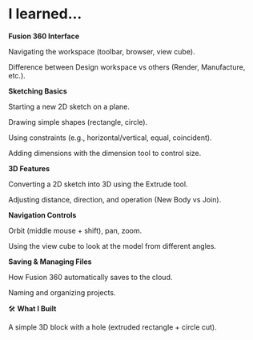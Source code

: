 # I learned...

**Fusion 360 Interface**


Navigating the workspace (toolbar, browser, view cube).


Difference between Design workspace vs others (Render, Manufacture, etc.).




**Sketching Basics**


Starting a new 2D sketch on a plane.


Drawing simple shapes (rectangle, circle).


Using constraints (e.g., horizontal/vertical, equal, coincident).


Adding dimensions with the dimension tool to control size.




**3D Features**


Converting a 2D sketch into 3D using the Extrude tool.


Adjusting distance, direction, and operation (New Body vs Join).




**Navigation Controls**


Orbit (middle mouse + shift), pan, zoom.


Using the view cube to look at the model from different angles.




**Saving & Managing Files**


How Fusion 360 automatically saves to the cloud.


Naming and organizing projects.




🛠️ **What I Built**


A simple 3D block with a hole (extruded rectangle + circle cut).

